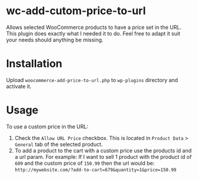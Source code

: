 # wc-add-cutom-price-to-url
Allows selected WooCommerce products to have a price set in the URL. This plugin does exactly what I needed it to do. Feel free to adapt it suit your needs should anything be missing.

# Installation
Upload `woocommerce-add-price-to-url.php` to `wp-plugins` directory and activate it.

# Usage
To use a custom price in the URL:
1) Check the `Allow URL Price` checkbox. This is located in `Product Data` > `General` tab of the selected product.
2) To add a product to the cart with a custom price use the products id and a url param. For example:
If I want to sell 1 product with the product id of `609` and the custom price of `150.99` then the url would be:
`http://mywebsite.com/?add-to-cart=679&quantity=1&price=150.99`


